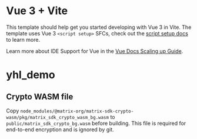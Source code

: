 # Vue 3 + Vite

This template should help get you started developing with Vue 3 in Vite. The template uses Vue 3 `<script setup>` SFCs, check out the [script setup docs](https://v3.vuejs.org/api/sfc-script-setup.html#sfc-script-setup) to learn more.

Learn more about IDE Support for Vue in the [Vue Docs Scaling up Guide](https://vuejs.org/guide/scaling-up/tooling.html#ide-support).
# yhl_demo

## Crypto WASM file
Copy `node_modules/@matrix-org/matrix-sdk-crypto-wasm/pkg/matrix_sdk_crypto_wasm_bg.wasm` to `public/matrix_sdk_crypto_bg.wasm` before building. This file is required for end-to-end encryption and is ignored by git.
